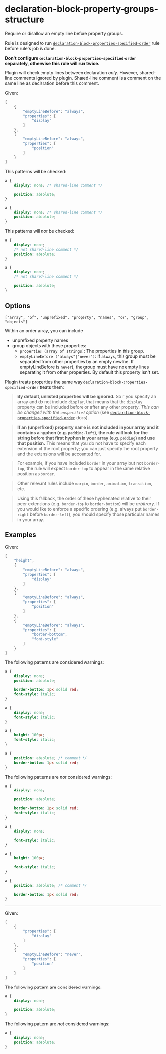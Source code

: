 # declaration-block-property-groups-structure

Require or disallow an empty line before property groups.

Rule is designed to run [`declaration-block-properties-specified-order`] rule before rule's job is done.

**Don't configure `declaration-block-properties-specified-order` separately, otherwise this rule will run twice.**

Plugin will check empty lines between declaration _only_. However, shared-line comments ignored by plugin. Shared-line comment is a comment on the same line as declaration before this comment.

Given:

```js
[
	{
		"emptyLineBefore": "always",
		"properties": [
			"display"
		]
	},
	{
		"emptyLineBefore": "always",
		"properties": [
			"position"
		]
	}
]
```

This patterns will be checked:

```css
a {
	display: none; /* shared-line comment */

	position: absolute;
}
```

```css
a {
	display: none; /* shared-line comment */
	position: absolute;
}
```

This patterns will _not_ be checked:

```css
a {
	display: none;
	/* not shared-line comment */
	position: absolute;
}
```

```css
a {
	display: none;
	/* not shared-line comment */

	position: absolute;
}
```

## Options

`["array", "of", "unprefixed", "property", "names", "or", "group", "objects"]`

Within an order array, you can include

* unprefixed property names
* group objects with these properties:
	* `properties (array of strings)`: The properties in this group.
	* `emptyLineBefore ("always"|"never")`: If `always`, this group must be separated from other properties by an empty newline. If emptyLineBefore is `never`), the group must have no empty lines separating it from other properties. By default this property isn't set.

Plugin treats properties the same way `declaration-block-properties-specified-order` treats them:

> **By default, unlisted properties will be ignored.** So if you specify an array and do not include `display`, that means that the `display` property can be included before or after any other property. *This can be changed with the `unspecified` option* (see [`declaration-block-properties-specified-order`] docs).

> **If an (unprefixed) property name is not included in your array and it contains a hyphen (e.g. `padding-left`), the rule will look for the string before that first hyphen in your array (e.g. `padding`) and use that position.** This means that you do not have to specify each extension of the root property; you can just specify the root property and the extensions will be accounted for.

> For example, if you have included `border` in your array but not `border-top`, the rule will expect `border-top` to appear in the same relative position as `border`.

> Other relevant rules include `margin`, `border`, `animation`, `transition`, etc.

> Using this fallback, the order of these hyphenated relative to their peer extensions (e.g. `border-top` to `border-bottom`) will be *arbitrary*. If you would like to enforce a specific ordering (e.g. always put `border-right` before `border-left`), you should specify those particular names in your array.

## Examples

Given:

```js
[
	"height",
	{
		"emptyLineBefore": "always",
		"properties": [
			"display"
		]
	},
	{
		"emptyLineBefore": "always",
		"properties": [
			"position"
		]
	},
	{
		"emptyLineBefore": "always",
		"properties": [
			"border-bottom",
			"font-style"
		]
	}
]
```

The following patterns are considered warnings:

```css
a {
	display: none;
	position: absolute;

	border-bottom: 1px solid red;
	font-style: italic;
}
```

```css
a {
	display: none;
	font-style: italic;
}
```

```css
a {
	height: 100px;
	font-style: italic;
}
```

```css
a {
	position: absolute; /* comment */
	border-bottom: 1px solid red;
}
```

The following patterns are _not_ considered warnings:

```css
a {
	display: none;

	position: absolute;

	border-bottom: 1px solid red;
	font-style: italic;
}
```

```css
a {
	display: none;

	font-style: italic;
}
```

```css
a {
	height: 100px;

	font-style: italic;
}
```

```css
a {
	position: absolute; /* comment */

	border-bottom: 1px solid red;
}
```

---


Given:

```js
[
	{
		"properties": [
			"display"
		]
	},
	{
		"emptyLineBefore": "never",
		"properties": [
			"position"
		]
	}
]
```

The following pattern are considered warnings:

```css
a {
	display: none;

	position: absolute;
}
```

The following pattern are _not_ considered warnings:

```css
a {
	display: none;
	position: absolute;
}
```

[`declaration-block-properties-specified-order`]: ../declaration-block-properties-specified-order/README.md
